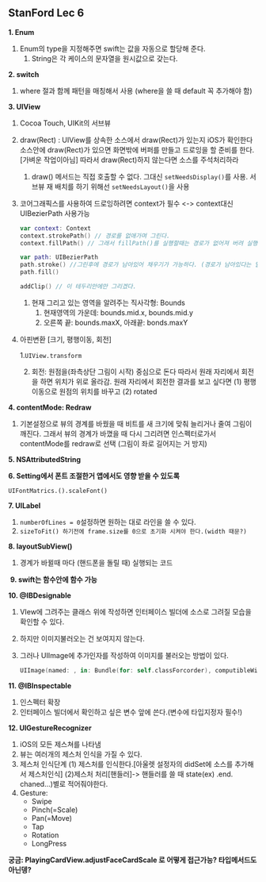 ## StanFord Lec 6

**1. Enum**

1. Enum의 type을 지정해주면 swift는 값을 자동으로 할당해 준다.
   1. String은 각 케이스의 문자열을 원시값으로 갖는다. 

**2. switch**

1. where 절과 함께 패턴을 매칭해서 사용 (where을 쓸 때 default 꼭 추가해야 함)

**3. UIView**

1. Cocoa Touch, UIKit의 서브뷰

2. draw(Rect) : UIView를 상속한 소스에서 draw(Rect)가 있는지  iOS가 확인한다
   소스안에 draw(Rect)가 있으면 화면밖에 버퍼를 만들고 드로잉을 할 준비를 한다.[가벼운 작업이아님]
   따라서 draw(Rect)하지 않는다면 소스를 주석처리하라

   1. draw() 메서드는 직접 호출할 수 없다. 
      그대신 `setNeedsDisplay()`를 사용.
      서브뷰 재 배치를 하기 위해선 `setNeedsLayout()`을 사용

3. 코어그래픽스를 사용하여 드로잉하려면 context가 필수 <-> context대신 UIBezierPath 사용가능

   ````swift
   var context: Context
   context.strokePath() // 경로를 없애가며 그린다.
   context.fillPath() // 그래서 fillPath()를 실행할때는 경로가 없어져 버려 실행할 수 없게된다.
   
   var path: UIBezierPath
   path.stroke() //그린후에 경로가 남아있어 채우기가 가능하다. (경로가 남아있다는 말은 경로를 움직이거나 크기를 줄어서 다시 그릴 수 있다 -> 경로애 계속 곡선을 그릴 수 있다.)
   path.fill()
   
   addClip() // 이 테두리안에만 그리겠다.
   ````

   1. 현재 그리고 있는 영역을 알려주는 직사각형: Bounds 
      1. 현재영역의 가운데: bounds.mid.x, bounds.mid.y
      2. 오른쪽 끝: bounds.maxX, 아래끝: bonds.maxY

4. 아핀변환 [크기, 평행이동, 회전]

   1.`UIView.transform`

   2. 회전: 원점을(좌측상단 그림이 시작) 중심으로 돈다
      따라서 원래 자리에서 회전을 하면 위치가 위로 올라감.
      원래 자리에서 회전한 결과를 보고 싶다면 (1) 평행이동으로 원점의 위치를 바꾸고 (2) rotated

**4. contentMode: Redraw**

1. 기본설정으로 뷰의 경계를 바꿨을 때 비트를 새 크기에 맞춰 늘리거나 줄여 그림이 깨진다.
   그래서 뷰의 경계가 바꼈을 때 다시 그리려면 인스펙터로가서 contentMode를 redraw로 선택 (그림이 좌로 길어지는 거 방지)

**5. NSAttributedString**

**6. Setting에서 폰트 조절한거 앱에서도 영향 받을 수 있도록**

`UIFontMatrics.().scaleFont()`

**7. UILabel**

1. `numberOfLines = 0`설정하면 원하는 대로 라인을 쓸 수 있다.
2. `sizeToFit() 하기전에 frame.size를 0으로 초기화 시켜야 한다.(width 때문?)`

**8. layoutSubView()**

1. 경계가 바뀔때 마다 (핸드폰을 돌릴 때) 실행되는 코드



 **9. swift는 함수안에 함수 가능**

**10. @IBDesignable**

1. VIew에 그려주는 클래스 위에 작성하면 인터페이스 빌더에 소스로 그려질 모습을 확인할 수 있다.

2. 하지만 이미지불러오는 건 보여지지 않는다.

3. 그러나 UIImage에 추가인자를 작성하여 이미지를 불러오는 방법이 있다.

   ````swift
   UIImage(named: , in: Bundle(for: self.classForcorder), computibleWith: traitCollection)
   ````

**11. @IBInspectable**

1. 인스펙터 확장
2. 인터페이스 빌더에서 확인하고 싶은 변수 앞에 쓴다.(변수에 타입지정자 필수!)

**12. UIGestureRecognizer**

1. iOS의 모든 제스쳐를 나타냄
2. 뷰는 여러개의 제스처 인식을 가질 수 있다.
3. 제스처 인식단계 (1) 제스처를 인식한다.[아울렛 설정자의 didSet에 소스를 추가해서 제스처인식]
   (2)제스처 처리[핸들러]-> 핸들러를 쓸 때 state(ex) .end. chaned...)별로 적어줘야한다.
4. Gesture: 
   - Swipe
   - Pinch(=Scale)
   - Pan(=Move)
   - Tap
   - Rotation
   - LongPress



**궁금: PlayingCardView.adjustFaceCardScale 로 어떻게 접근가능? 타입메서드도 아닌뎅?**
